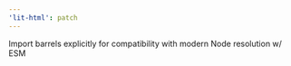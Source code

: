 ```yaml
---
'lit-html': patch
---
```


Import barrels explicitly for compatibility with modern Node resolution w/ ESM
